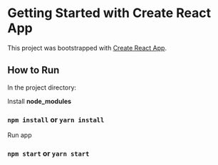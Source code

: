 # Getting Started with Create React App

This project was bootstrapped with [Create React App](https://github.com/facebook/create-react-app).

## How to Run

In the project directory:

Install **node_modules**
### `npm install` or `yarn install`

Run app
### `npm start` or `yarn start`



